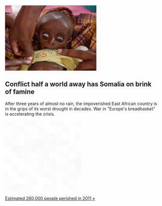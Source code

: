 
![Conflict half a world away has Somalia on brink of famine](./20220422115850.png)
## Conflict half a world away has Somalia on brink of famine

After three years of almost no rain, the impoverished East African country is in the grips of its worst drought in decades. War in "Europe's breadbasket" is accelerating the crisis.

![pic](../square_bg.png)

[Estimated 260,000 people perished in 2011 »](https://www.yahoo.com/news/climate-change-and-russias-war-in-ukraine-help-push-somalia-to-the-brink-of-famine-231159528.html)
